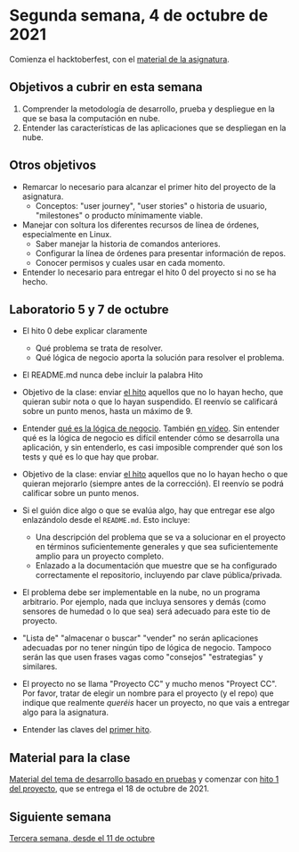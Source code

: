 # Segunda semana, 4 de octubre de 2021

Comienza el hacktoberfest, con el [material de la
asignatura](https://github.com/JJ/CC).

## Objetivos a cubrir en esta semana

1. Comprender la metodología de desarrollo, prueba y despliegue en la que se basa la computación en nube.
2. Entender las características de las aplicaciones que se despliegan en la nube.

## Otros objetivos

* Remarcar lo necesario para alcanzar el primer hito del proyecto de
  la asignatura.
  * Conceptos: "user journey", "user stories" o historia de usuario,
    "milestones" o producto mínimamente viable.
* Manejar con soltura los diferentes recursos de línea de órdenes,
  especialmente en Linux.
  * Saber manejar la historia de comandos anteriores.
  * Configurar la línea de órdenes para presentar información de
    repos.
  * Conocer permisos y cuales usar en cada momento.
* Entender lo necesario para entregar el hito 0 del proyecto si no se ha hecho.


## Laboratorio 5 y 7 de octubre

* El hito 0 debe explicar claramente
  * Qué problema se trata de resolver.
  * Qué lógica de negocio aporta la solución para resolver el problema.
* El README.md nunca debe incluir la palabra Hito
* Objetivo de la clase:  enviar [el hito](http://jj.github.io/CC/documentos/proyecto/0.Repositorio) aquellos que no lo
  hayan hecho, que quieran subir nota o que lo hayan suspendido. El reenvío se calificará
  sobre un punto menos, hasta un máximo de 9.
* Entender [qué es la lógica de
  negocio](https://jj.github.io/JJ/IV/preso/lógica-negocio.html). También [en
  vídeo](https://www.youtube.com/watch?v=-ysmXDDEsAM). Sin entender qué es la
  lógica de negocio es difícil entender cómo se desarrolla una aplicación, y sin
  entenderlo, es casi imposible comprender qué son los tests y qué es lo que hay
  que probar.
* Objetivo de la clase: enviar [el hito](http://jj.github.io/CC/documentos/proyecto/0.Repositorio) aquellos que no lo
  hayan hecho o que quieran mejorarlo (siempre antes de la corrección). El reenvío se podrá calificar
  sobre un punto menos.
* Si el guión dice algo o que se evalúa algo, hay que entregar ese algo enlazándolo desde
  el `README.md`. Esto incluye:
  * Una descripción del problema que se va a solucionar en el proyecto
    en términos suficientemente generales y que sea suficientemente
    amplio para un proyecto completo.
  * Enlazado a la documentación que muestre que se ha configurado
    correctamente el repositorio, incluyendo par clave
    pública/privada.
* El problema debe ser implementable en la nube, no un programa arbitrario. Por
  ejemplo, nada que incluya sensores y demás (como sensores de humedad o lo que
  sea) será adecuado para este tio de proyecto.
* "Lista de" "almacenar o buscar" "vender" no serán aplicaciones adecuadas por
  no tener ningún tipo de lógica de negocio. Tampoco serán las que usen frases
  vagas como "consejos" "estrategias" y similares.
* El proyecto no se llama "Proyecto CC" y mucho menos "Proyect
  CC". Por favor, tratar de elegir un nombre para el proyecto (y el
  repo) que indique que realmente *queréis* hacer un proyecto, no que
  vais a entregar algo para la asignatura.

* Entender las claves del [primer hito](http://jj.github.io/CC/documentos/proyecto/1.Infraestructura).

## Material para la clase

[Material del tema de desarrollo basado en pruebas](http://jj.github.io/CC/documentos/temas/Desarrollo_basado_en_pruebas)
y comenzar
con
[hito 1 del proyecto](http://jj.github.io/CC/documentos/proyecto/1.Infraestructura),
que se entrega el 18 de octubre de 2021.

## Siguiente semana

[Tercera semana, desde el 11 de octubre ](03-semana.md)
